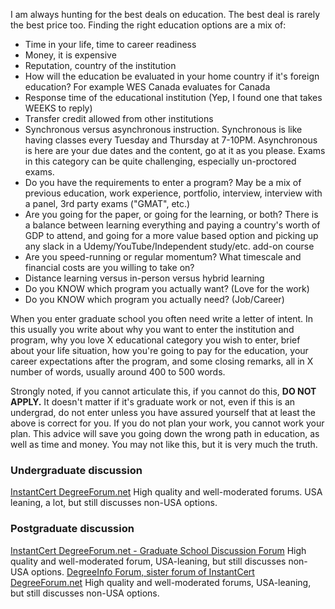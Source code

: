 I am always hunting for the best deals on education. The best deal is rarely the best price too.
Finding the right education options are a mix of:

- Time in your life, time to career readiness
- Money, it is expensive
- Reputation, country of the institution
- How will the education be evaluated in your home country if it's foreign education? For example WES Canada evaluates for Canada
- Response time of the educational institution (Yep, I found one that takes WEEKS to reply)
- Transfer credit allowed from other institutions
- Synchronous versus asynchronous instruction. Synchronous is like having classes every Tuesday and Thursday at 7-10PM. Asynchronous is here are your due dates and the content, go at it as you please. Exams in this category can be quite challenging, especially un-proctored exams.
- Do you have the requirements to enter a program? May be a mix of previous education, work experience, portfolio, interview, interview with a panel, 3rd party exams ("GMAT", etc.)
- Are you going for the paper, or going for the learning, or both? There is a balance between learning everything and paying a country's worth of GDP to attend, and going for a more value based option and picking up any slack in a Udemy/YouTube/Independent study/etc. add-on course
- Are you speed-running or regular momentum? What timescale and financial costs are you willing to take on?
- Distance learning versus in-person versus hybrid learning
- Do you KNOW which program you actually want? (Love for the work)
- Do you KNOW which program you actually need? (Job/Career)

When you enter graduate school you often need write a letter of intent. In this usually you write about why you want to enter the institution and program, why you love X educational category you wish to enter, brief about your life situation, how you're going to pay for the education, your career expectations after the program, and some closing remarks, all in X number of words, usually around 400 to 500 words.

Strongly noted, if you cannot articulate this, if you cannot do this, **DO NOT APPLY.** It doesn't matter if it's graduate work or not, even if this is an undergrad, do not enter unless you have assured yourself that at least the above is correct for you. If you do not plan your work, you cannot work your plan. This advice will save you going down the wrong path in education, as well as time and money. You may not like this, but it is very much the truth.

### Undergraduate discussion
[InstantCert DegreeForum.net](https://www.degreeforum.net/mybb/index.php) High quality and well-moderated forums. USA leaning, a lot, but still discusses non-USA options.

### Postgraduate discussion
[InstantCert DegreeForum.net - Graduate School Discussion Forum](https://www.degreeforum.net/mybb/Forum-Graduate-School-Discussion) High quality and well-moderated forum, USA-leaning, but still discusses non-USA options.
[DegreeInfo Forum, sister forum of InstantCert DegreeForum.net](https://www.degreeinfo.com/index.php) High quality and well-moderated forums, USA-leaning, but still discusses non-USA options.
